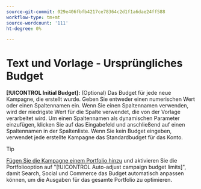 ```yaml
---
source-git-commit: 029e406fbfb4217ce78364c2d1f1a6dae24ff588
workflow-type: tm+mt
source-wordcount: '111'
ht-degree: 0%

---
```

# Text und Vorlage - Ursprüngliches Budget

**[!UICONTROL Initial Budget]:** (Optional) Das Budget für jede neue Kampagne, die erstellt wurde. Geben Sie entweder einen numerischen Wert oder einen Spaltennamen ein. Wenn Sie einen Spaltennamen verwenden, wird der niedrigste Wert für die Spalte verwendet, die von der Vorlage verarbeitet wird. Um einen Spaltennamen als dynamischen Parameter einzufügen, klicken Sie auf das Eingabefeld und anschließend auf einen Spaltennamen in der Spaltenliste. Wenn Sie kein Budget eingeben, verwendet jede erstellte Kampagne das Standardbudget für das Konto.

>[!TIP]
>
>[Fügen Sie die Kampagne einem Portfolio hinzu](/help/search-social-commerce/campaign-management/campaign-assign-to-portfolio.md) und aktivieren Sie die Portfoliooption auf &quot;[!UICONTROL Auto-adjust campaign budget limits]&quot;, damit Search, Social und Commerce das Budget automatisch anpassen können, um die Ausgaben für das gesamte Portfolio zu optimieren.
